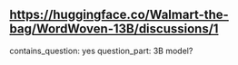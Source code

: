 ## https://huggingface.co/Walmart-the-bag/WordWoven-13B/discussions/1

contains_question: yes
question_part: 3B model?